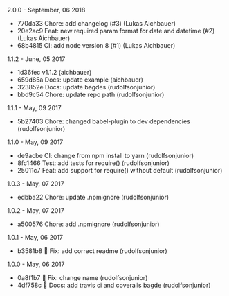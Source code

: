 2.0.0 - September, 06 2018

* 770da33 Chore: add changelog (#3) (Lukas Aichbauer)
* 20e2ac9 Feat: new required param format for date and datetime (#2) (Lukas Aichbauer)
* 68b4815 CI: add node version 8 (#1) (Lukas Aichbauer)

1.1.2 - June, 05 2017

* 1d36fec v1.1.2 (aichbauer)
* 659d85a Docs: update example (aichbauer)
* 323852e Docs: update bagdes (rudolfsonjunior)
* bbd9c54 Chore: update repo path (rudolfsonjunior)

1.1.1 - May, 09 2017

* 5b27403 Chore: changed babel-plugin to dev dependencies (rudolfsonjunior)

1.1.0 - May, 09 2017

* de9acbe CI: change from npm install to yarn (rudolfsonjunior)
* 8fc1466 Test: add tests for require() (rudolfsonjunior)
* 25011c7 Feat: add support for require() without default (rudolfsonjunior)

1.0.3 - May, 07 2017

* edbba22 Chore: update .npmignore (rudolfsonjunior)

1.0.2 - May, 07 2017

* a500576 Chore: add .npmignore (rudolfsonjunior)

1.0.1 - May, 06 2017

* b3581b8 :bug: Fix: add correct readme (rudolfsonjunior)

1.0.0 - May, 06 2017

* 0a8f1b7 :bug: Fix: change name (rudolfsonjunior)
* 4df758c :memo: Docs: add travis ci and coveralls bagde (rudolfsonjunior)

